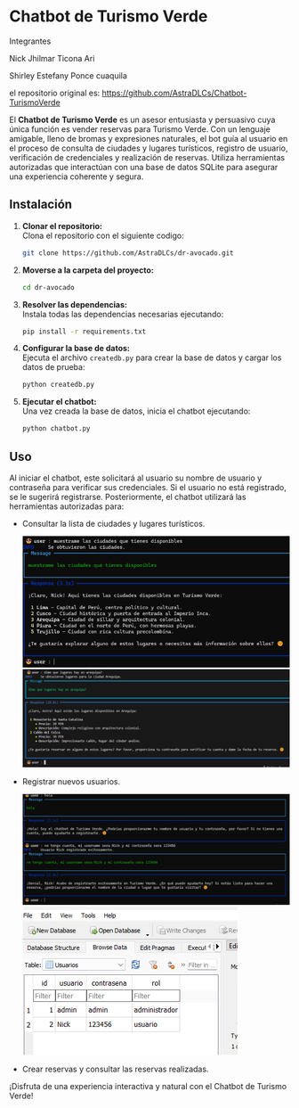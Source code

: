 # Chatbot de Turismo Verde
Integrantes

Nick Jhilmar Ticona Ari

Shirley Estefany Ponce cuaquila

el repositorio original es: https://github.com/AstraDLCs/Chatbot-TurismoVerde

El **Chatbot de Turismo Verde** es un asesor entusiasta y persuasivo cuya única función es vender reservas para Turismo Verde. Con un lenguaje amigable, lleno de bromas y expresiones naturales, el bot guía al usuario en el proceso de consulta de ciudades y lugares turísticos, registro de usuario, verificación de credenciales y realización de reservas. Utiliza herramientas autorizadas que interactúan con una base de datos SQLite para asegurar una experiencia coherente y segura.

## Instalación
1. **Clonar el repositorio:**  
    Clona el repositorio con el siguiente codigo:
   ```bash
   git clone https://github.com/AstraDLCs/dr-avocado.git
   ```

2. **Moverse a la carpeta del proyecto:** 

    ```bash
   cd dr-avocado
   ```

3. **Resolver las dependencias:**  
   Instala todas las dependencias necesarias ejecutando:
   ```bash
   pip install -r requirements.txt
   ```

4. **Configurar la base de datos:**  
   Ejecuta el archivo `createdb.py` para crear la base de datos y cargar los datos de prueba:
   ```bash
   python createdb.py
   ```

5. **Ejecutar el chatbot:**  
   Una vez creada la base de datos, inicia el chatbot ejecutando:
   ```bash
   python chatbot.py
   ```

## Uso

Al iniciar el chatbot, este solicitará al usuario su nombre de usuario y contraseña para verificar sus credenciales. Si el usuario no está registrado, se le sugerirá registrarse. Posteriormente, el chatbot utilizará las herramientas autorizadas para:

- Consultar la lista de ciudades y lugares turísticos.
  
    ![Texto alternativo](images/obtener_ciudades.png)
    ![Texto alternativo](images/lugares_en_ciudad.png)
  
- Registrar nuevos usuarios.
  
    ![Texto alternativo](images/register.png)
    ![Texto alternativo](images/registerdb.png)

- Crear reservas y consultar las reservas realizadas.

¡Disfruta de una experiencia interactiva y natural con el Chatbot de Turismo Verde!
